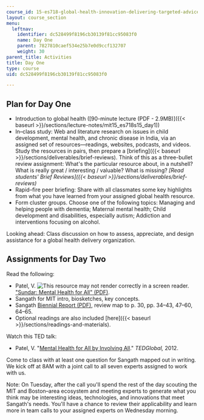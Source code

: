```yaml
---
course_id: 15-es718-global-health-innovation-delivering-targeted-advice-to-an-organization-in-the-field-spring-2015
layout: course_section
menu:
  leftnav:
    identifier: dc528499f8196cb30139f81cc95083f0
    name: Day One
    parent: 7827810caef534e25b7e0d9ccf132707
    weight: 30
parent_title: Activities
title: Day One
type: course
uid: dc528499f8196cb30139f81cc95083f0

---
```


Plan for Day One
----------------

*   Introduction to global health ([90-minute lecture (PDF - 2.9MB)]({{< baseurl >}}/sections/lecture-notes/mit15_es718s15_day1))
*   In–class study: Web and literature research on issues in child development, mental health, and chronic disease in India, via an assigned set of resources—readings, websites, podcasts, and videos. Study the resources in pairs, then prepare a [briefing]({{< baseurl >}}/sections/deliverables/brief-reviews). Think of this as a three-bullet review assignment: What's the particular resource about, in a nutshell? What is really great / interesting / valuable? What is missing? _[Read students' Brief Reviews]({{< baseurl >}}/sections/deliverables/brief-reviews)_
*   Rapid–fire peer briefing: Share with all classmates some key highlights from what you have learned from your assigned global health resource. 
*   Form cluster groups. Choose one of the following topics: Managing and helping people with dementia; Maternal mental health; Child development and disabilities, especially autism; Addiction and interventions focusing on alcohol.

Looking ahead: Class discussion on how to assess, appreciate, and design assistance for a global health delivery organization.

Assignments for Day Two
-----------------------

Read the following:

*   Patel, V. ![This resource may not render correctly in a screen reader.](/images/inacessible.gif)["Sundar: Mental Health for All" (PDF)](http://sangath.com/images/file/SUNDAR-Vikram.pdf).
*   Sangath for MIT intro, biosketches, key concepts.
*   Sangath [Biennial Report (PDF)](http://www.sangath.com/images/file/Sangath%20Biennial%20Report%202012-14.pdf), review map to p. 30, pp. 34–43, 47–60, 64–65.
*   Optional readings are also included [here]({{< baseurl >}}/sections/readings-and-materials).

Watch this TED talk:

*   Patel, V. "[Mental Health for All by Involving All](http://www.ted.com/talks/vikram_patel_mental_health_for_all_by_involving_all)." _TEDGlobal,_ 2012.

Come to class with at least one question for Sangath mapped out in writing. We kick off at 8AM with a joint call to all seven experts assigned to work with us.

Note: On Tuesday, after the call you'll spend the rest of the day scouting the MIT and Boston–area ecosystem and meeting experts to generate what you think may be interesting ideas, technologies, and innovations that meet Sangath's needs. You'll have a chance to review their applicability and learn more in team calls to your assigned experts on Wednesday morning.
